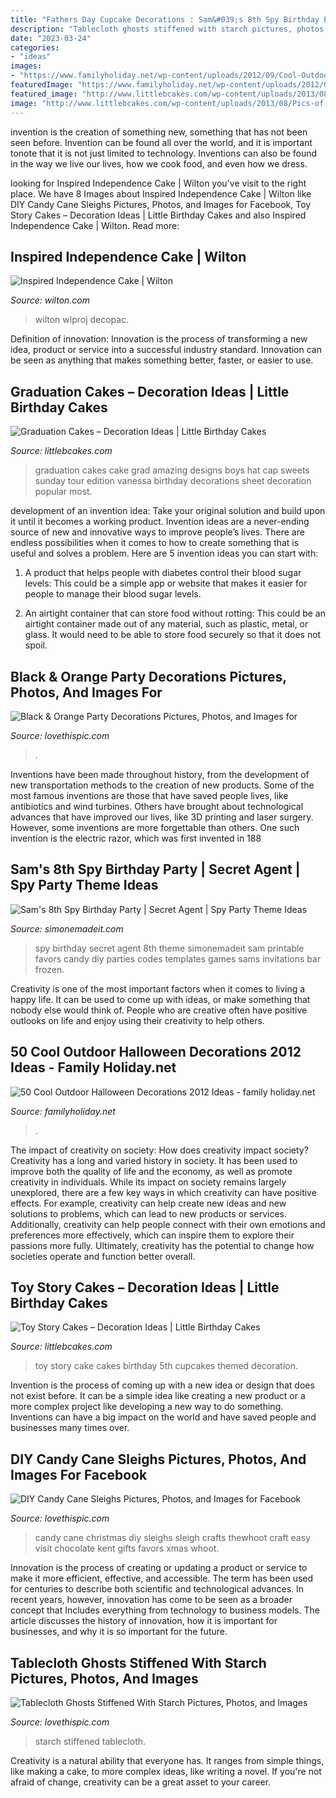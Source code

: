 ```yaml
---
title: "Fathers Day Cupcake Decorations : Sam&#039;s 8th Spy Birthday Party"
description: "Tablecloth ghosts stiffened with starch pictures, photos, and images"
date: "2023-03-24"
categories:
- "ideas"
images:
- "https://www.familyholiday.net/wp-content/uploads/2012/09/Cool-Outdoor-Halloween-Decorations-2012-Ideas_061.jpg"
featuredImage: "https://www.familyholiday.net/wp-content/uploads/2012/09/Cool-Outdoor-Halloween-Decorations-2012-Ideas_061.jpg"
featured_image: "http://www.littlebcakes.com/wp-content/uploads/2013/08/Pics-of-Graduation-Cakes.jpg"
image: "http://www.littlebcakes.com/wp-content/uploads/2013/08/Pics-of-Graduation-Cakes.jpg"
---
```



invention is the creation of something new, something that has not been seen before. Invention can be found all over the world, and it is important tonote that it is not just limited to technology. Inventions can also be found in the way we live our lives, how we cook food, and even how we dress.

	

		
looking for Inspired Independence Cake | Wilton you've visit to the right place. We have 8 Images about Inspired Independence Cake | Wilton like DIY Candy Cane Sleighs Pictures, Photos, and Images for Facebook, Toy Story Cakes – Decoration Ideas | Little Birthday Cakes and also Inspired Independence Cake | Wilton. Read more:
		
    
## Inspired Independence Cake | Wilton

<img loading=lazy src="https://www.wilton.com/dw/image/v2/AAWA_PRD/on/demandware.static/-/Sites-wilton-project-master/default/dwf8b3091b/images/project/WLPROJ-8121/Inspired-Independence-Easy-Layers-Cake.jpg?sw=1440&amp;sh=750&amp;sm=fit" onerror="this.onerror=null;this.src='https://tse1.mm.bing.net/th?id=OIP.dik6TLkg8_wBX7V2beiu5AHaHa&amp;pid=15.1';" alt="Inspired Independence Cake | Wilton">

_Source: wilton.com_

>wilton wlproj decopac. 

	

Definition of innovation:
Innovation is the process of transforming a new idea, product or service into a successful industry standard. Innovation can be seen as anything that makes something better, faster, or easier to use.

    
## Graduation Cakes – Decoration Ideas | Little Birthday Cakes

<img loading=lazy src="http://www.littlebcakes.com/wp-content/uploads/2013/08/Pics-of-Graduation-Cakes.jpg" onerror="this.onerror=null;this.src='https://tse4.mm.bing.net/th?id=OIP.eNpYJxXgSG5lWbQN2HqCRgHaG8&amp;pid=15.1';" alt="Graduation Cakes – Decoration Ideas | Little Birthday Cakes">

_Source: littlebcakes.com_

>graduation cakes cake grad amazing designs boys hat cap sweets sunday tour edition vanessa birthday decorations sheet decoration popular most. 

	

development of an invention idea: Take your original solution and build upon it until it becomes a working product.
Invention ideas are a never-ending source of new and innovative ways to improve people’s lives. There are endless possibilities when it comes to how to create something that is useful and solves a problem. Here are 5 invention ideas you can start with:
1) A product that helps people with diabetes control their blood sugar levels: This could be a simple app or website that makes it easier for people to manage their blood sugar levels.

2) An airtight container that can store food without rotting: This could be an airtight container made out of any material, such as plastic, metal, or glass. It would need to be able to store food securely so that it does not spoil.

    
## Black &amp; Orange Party Decorations Pictures, Photos, And Images For

<img loading=lazy src="http://www.lovethispic.com/uploaded_images/136859-Black-Orange-Party-Decorations.jpg" onerror="this.onerror=null;this.src='https://tse2.mm.bing.net/th?id=OIP.CwWahsUXEelM_2M_FOpsPQHaKQ&amp;pid=15.1';" alt="Black &amp; Orange Party Decorations Pictures, Photos, and Images for">

_Source: lovethispic.com_

>. 

	

Inventions have been made throughout history, from the development of new transportation methods to the creation of new products. Some of the most famous inventions are those that have saved people lives, like antibiotics and wind turbines. Others have brought about technological advances that have improved our lives, like 3D printing and laser surgery. However, some inventions are more forgettable than others. One such invention is the electric razor, which was first invented in 188
    
## Sam&#039;s 8th Spy Birthday Party | Secret Agent | Spy Party Theme Ideas

<img loading=lazy src="https://www.simonemadeit.com/wp-content/uploads/2017/03/Sams-8th-Spy-Birthday-Party-Real-Party.jpg" onerror="this.onerror=null;this.src='https://tse2.mm.bing.net/th?id=OIP.3U1wpRGKttUzIgT_mVHdLAHaID&amp;pid=15.1';" alt="Sam&#039;s 8th Spy Birthday Party | Secret Agent | Spy Party Theme Ideas">

_Source: simonemadeit.com_

>spy birthday secret agent 8th theme simonemadeit sam printable favors candy diy parties codes templates games sams invitations bar frozen. 

	

Creativity is one of the most important factors when it comes to living a happy life. It can be used to come up with ideas, or make something that nobody else would think of. People who are creative often have positive outlooks on life and enjoy using their creativity to help others.

    
## 50 Cool Outdoor Halloween Decorations 2012 Ideas - Family Holiday.net

<img loading=lazy src="https://www.familyholiday.net/wp-content/uploads/2012/09/Cool-Outdoor-Halloween-Decorations-2012-Ideas_061.jpg" onerror="this.onerror=null;this.src='https://tse4.mm.bing.net/th?id=OIP.KMBTpk64elFBtpaML3WVEwHaJ1&amp;pid=15.1';" alt="50 Cool Outdoor Halloween Decorations 2012 Ideas - family holiday.net">

_Source: familyholiday.net_

>. 

	

The impact of creativity on society: How does creativity impact society?
Creativity has a long and varied history in society. It has been used to improve both the quality of life and the economy, as well as promote creativity in individuals. While its impact on society remains largely unexplored, there are a few key ways in which creativity can have positive effects. For example, creativity can help create new ideas and new solutions to problems, which can lead to new products or services. Additionally, creativity can help people connect with their own emotions and preferences more effectively, which can inspire them to explore their passions more fully. Ultimately, creativity has the potential to change how societies operate and function better overall.

    
## Toy Story Cakes – Decoration Ideas | Little Birthday Cakes

<img loading=lazy src="http://www.littlebcakes.com/wp-content/uploads/2014/02/Toy-Story-Cake-Ideas.jpg" onerror="this.onerror=null;this.src='https://tse3.mm.bing.net/th?id=OIP.SkDbF0H0TF2sYM-v-v5-wAHaLG&amp;pid=15.1';" alt="Toy Story Cakes – Decoration Ideas | Little Birthday Cakes">

_Source: littlebcakes.com_

>toy story cake cakes birthday 5th cupcakes themed decoration. 

	

Invention is the process of coming up with a new idea or design that does not exist before. It can be a simple idea like creating a new product or a more complex project like developing a new way to do something. Inventions can have a big impact on the world and have saved people and businesses many times over.

    
## DIY Candy Cane Sleighs Pictures, Photos, And Images For Facebook

<img loading=lazy src="http://www.lovethispic.com/uploaded_images/343978-Diy-Candy-Cane-Sleighs.jpg" onerror="this.onerror=null;this.src='https://tse3.mm.bing.net/th?id=OIP.2Qzd81i4wOBNa8WaSOFzugHaLA&amp;pid=15.1';" alt="DIY Candy Cane Sleighs Pictures, Photos, and Images for Facebook">

_Source: lovethispic.com_

>candy cane christmas diy sleighs sleigh crafts thewhoot craft easy visit chocolate kent gifts favors xmas whoot. 

	

Innovation is the process of creating or updating a product or service to make it more efficient, effective, and accessible. The term has been used for centuries to describe both scientific and technological advances. In recent years, however, innovation has come to be seen as a broader concept that Includes everything from technology to business models. The article discusses the history of innovation, how it is important for businesses, and why it is so important for the future.

    
## Tablecloth Ghosts Stiffened With Starch Pictures, Photos, And Images

<img loading=lazy src="http://www.lovethispic.com/uploaded_images/38270-Tablecloth-Ghosts-Stiffened-With-Starch.jpg" onerror="this.onerror=null;this.src='https://tse2.mm.bing.net/th?id=OIP.LhYKY6F5V8Vi7ebyHoFU_AHaLH&amp;pid=15.1';" alt="Tablecloth Ghosts Stiffened With Starch Pictures, Photos, and Images">

_Source: lovethispic.com_

>starch stiffened tablecloth. 

	

Creativity is a natural ability that everyone has. It ranges from simple things, like making a cake, to more complex ideas, like writing a novel. If you're not afraid of change, creativity can be a great asset to your career.


